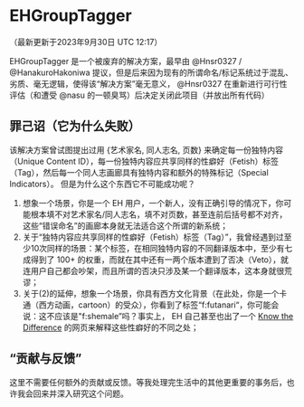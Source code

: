 # EHGroupTagger

（最新更新于2023年9月30日 UTC 12:17）

EHGroupTagger 是一个被废弃的解决方案，最早由 @Hnsr0327 / @HanakuroHakoniwa 提议，但是后来因为现有的所谓命名/标记系统过于混乱、劣质、毫无逻辑，使得该“解决方案”毫无意义， @Hnsr0327 在重新进行可行性评估（和遭受 @nasu 的一顿臭骂）后决定关闭此项目（并放出所有代码）

## 罪己诏（它为什么失败）

该解决方案曾试图提出过用 {艺术家名, 同人志名, 页数} 来确定每一份独特内容（Unique Content ID），每一份独特内容应共享同样的性癖好（Fetish）标签（Tag），然后每一个同人志画廊具有独特内容和额外的特殊标记（Special Indicators）。
但是为什么这个东西它不可能成功呢？
1. 想象一个场景，你是一个 EH 用户，一个新人，没有正确引导的情况下，你可能根本填不对艺术家名/同人志名，填不对页数，甚至连前后括号都不对齐，这些“错误命名”的画廊本身就无法适合这个所谓的新系统；
2. 关于“独特内容应共享同样的性癖好（Fetish）标签（Tag）”，我曾经遇到过至少10次同样的场景：某个标签，在相同独特内容的不同翻译版本中，至少有七成得到了 100+ 的权重，而就在其中还有一两个版本遭到了否决（Veto），就连用户自己都会吵架，而且所谓的否决只涉及某一个翻译版本，这本身就很荒谬；
3. 关于(2)的延伸，想象一个场景，你具有西方文化背景（在此处，你是一个卡通（西方动画，cartoon）的受众），你看到了标签“f:futanari“，你可能会说：这不应该是"f:shemale”吗？事实上， EH 自己甚至也出了一个 [Know the Difference](https://ehwiki.org/wiki/Know_The_Difference) 的网页来解释这些性癖好的不同之处；

## “贡献与反馈”

这里不需要任何额外的贡献或反馈。等我处理完生活中的其他更重要的事务后，也许我会回来并深入研究这个问题。
